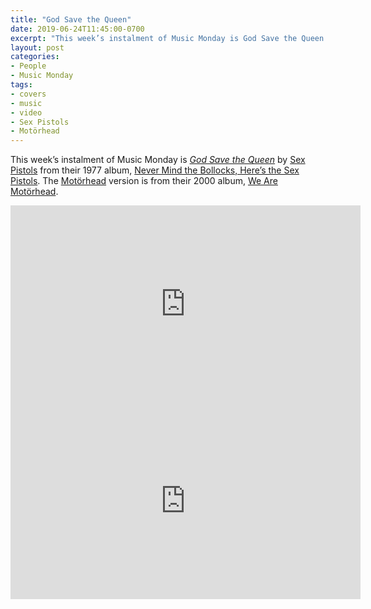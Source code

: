 ```yaml
---
title: "God Save the Queen"
date: 2019-06-24T11:45:00-0700
excerpt: "This week’s instalment of Music Monday is God Save the Queen. The 1977 Sex Pistols original and a 2000 cover by Motörhead."
layout: post
categories:
- People
- Music Monday
tags:
- covers
- music
- video
- Sex Pistols
- Motörhead
---
```

This week’s instalment of Music Monday is [_God Save the Queen_](https://en.wikipedia.org/wiki/God_Save_the_Queen_(Sex_Pistols_song)) by
[Sex Pistols](http://sexpistolsofficial.com/) from their 1977 album,
[Never Mind the Bollocks, Here’s the Sex Pistols](https://en.wikipedia.org/wiki/Never_Mind_the_Bollocks,_Here%27s_the_Sex_Pistols). The [Motörhead](http://imotorhead.com/)
version is from their 2000 album, [We Are Motörhead](https://en.wikipedia.org/wiki/We_Are_Mot%C3%B6rhead).

<div class="video-container">
<iframe width="560" height="315" src="https://www.youtube.com/embed/02D2T3wGCYg" frameborder="0" allowfullscreen title="Video: God Save the Queen by Sex Pistols"></iframe>
</div>

<div class="video-container">
<iframe width="560" height="315" src="https://www.youtube.com/embed/Qa1wdUkeuvE" frameborder="0" allowfullscreen title="Video: God Save the Queen by Motörhead"></iframe>
</div>
